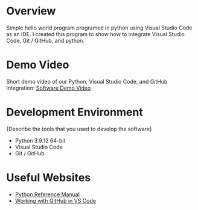 # Overview

Simple hello world program programed in python using Visual Studio Code as an IDE. I created this program to show how to integrate Visual Studio Code, Git / GitHub, and python.


# Demo Video

Short demo video of our Python, Visual Studio Code, and GitHub Integration: [Software Demo Video](https://youtu.be/azQooVkL8sA)

# Development Environment

{Describe the tools that you used to develop the software}
* Python 3.9.12 64-bit
* Visual Studio Code
* Git / GitHub


# Useful Websites

* [Python Reference Manual](https://docs.python.org/3.9/reference/)
* [Working with GitHub in VS Code](https://code.visualstudio.com/docs/editor/github)